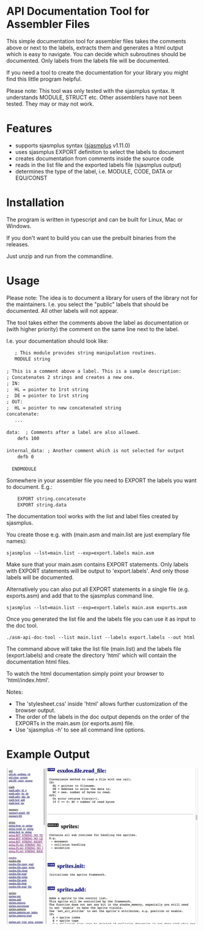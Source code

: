 # API Documentation Tool for Assembler Files

This simple documentation tool for assembler files takes the comments above or next to the labels, extracts them and generates a html output which is easy to navigate.
You can decide which subroutines should be documented. Only labels from the labels file will be documented.

If you need a tool to create the documentation for your library you might find this little program helpful.

Please note: This tool was only tested with the sjasmplus syntax. It understands MODULE, STRUCT etc. Other assemblers have not been tested. They may or may not work.


# Features

- supports sjasmplus syntax ([sjasmplus](https://github.com/z00m128/sjasmplus) v1.11.0)
- uses sjasmplus EXPORT definition to select the labels to document
- creates documentation from comments inside the source code
- reads in the list file and the exported labels file (sjasmplus output)
- determines the type of the label, i.e. MODULE, CODE, DATA or EQU/CONST


# Installation

The program is written in typescript and can be built for Linux, Mac or Windows.

If you don't want to build you can use the prebuilt binaries from the releases.

Just unzip and run from the commandline.


# Usage

Please note:
The idea is to document a library for users of the library not for the maintainers.
I.e. you select the "public" labels that should be documented. All other labels will not appear.

The tool takes either the comments above the label as documentation or (with higher priority) the comment on the same line next to the label.

I.e. your documentation should look like:

~~~
   ; This module provides string manipulation routines.
   MODULE string

; This is a comment above a label. This is a sample description:
; Concatenates 2 strings and creates a new one.
; IN:
;  HL = pointer to 1rst string
;  DE = pointer to 1rst string
; OUT:
;  HL = pointer to new concatenated string
concatenate:
   ...

data:  ; Comments after a label are also allowed.
    defs 100

internal_data: ; Another comment which is not selected for output
    defb 0

  ENDMODULE 
~~~


Somewhere in your assembler file you need to EXPORT the labels you want to document.
E.g.:

~~~
    EXPORT string.concatenate
    EXPORT string.data
~~~



The documentation tool works with the list and label files created by sjasmplus.

You create those e.g. with (main.asm and main.list are just exemplary file names):

~~~
sjasmplus --lst=main.list --exp=export.labels main.asm
~~~

Make sure that your main.asm contains EXPORT statements.
Only labels with EXPORT statements will be output to 'export.labels'. And only those labels will be documented.

Alternatively you can also put all EXPORT statements in a single file (e.g. exports.asm) and add that to the sjasmplus command line.

~~~
sjasmplus --lst=main.list --exp=export.labels main.asm exports.asm
~~~

Once you generated the list file and the labels file you can use it as input to the doc tool.

~~~
./asm-api-doc-tool --list main.list --labels export.labels --out html
~~~

The command above will take the list file (main.list) and the labels file (export.labels) and create the directory 'html' which will contain the documentation html files.

To watch the html documentation simply point your browser to 'html/index.html'.

Notes:

- The 'stylesheet.css' inside 'html' allows further customization of the browser output.
- The order of the labels in the doc output depends on the order of the EXPORTs in the main.asm (or exports.asm) file.
- Use 'sjasmplus -h' to see all command line options.


# Example Output

![](assets/screenshot1.jpg "Example output")


